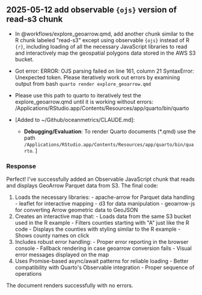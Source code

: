 
## 2025-05-12 add observable `{ojs}` version of read-s3 chunk

- In @workflows/explore_geoarrow.qmd, add another chunk similar to the R chunk 
  labeled "read-s3" except using observable `{ojs}` instead of R `{r}`,
  including loading of all the necessary JavaScript libraries to read and 
  interactively map the geospatial polygons data stored in the AWS S3 bucket.
  
- Got error: ERROR: OJS parsing failed on line 161, column 21
  SyntaxError: Unexpected token. Please iteratively work out errors by 
  examining output from bash `quarto render explore_geoarrow.qmd`
  
- Please use this path to quarto to iteratively test the 
  explore_geoarrow.qmd until it is working without errors: 
  /Applications/RStudio.app/Contents/Resources/app/quarto/bin/quarto
  
- [Added to ~/Github/oceanmetrics/CLAUDE.md]:
  - **Debugging/Evaluation**: To render Quarto documents (*.qmd) use the path `/Applications/RStudio.app/Contents/Resources/app/quarto/bin/quarto`. ]
  
### Response

Perfect! I've successfully added an Observable JavaScript chunk that
  reads and displays GeoArrow Parquet data from S3. The final code:

  1. Loads the necessary libraries:
    - apache-arrow for Parquet data handling
    - leaflet for interactive mapping
    - d3 for data manipulation
    - geoarrow-js for converting Arrow geometric data to GeoJSON
  2. Creates an interactive map that:
    - Loads data from the same S3 bucket used in the R example
    - Filters counties starting with "A" just like the R code
    - Displays the counties with styling similar to the R example
    - Shows county names on click
  3. Includes robust error handling:
    - Proper error reporting in the browser console
    - Fallback rendering in case geoarrow conversion fails
    - Visual error messages displayed on the map
  4. Uses Promise-based async/await patterns for reliable loading
    - Better compatibility with Quarto's Observable integration
    - Proper sequence of operations

  The document renders successfully with no errors.